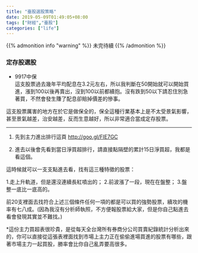 ```yaml
---
title: "臺股選股策略"
date: 2019-05-09T01:49:05+08:00
tags: ["財經","臺股"]
categories: ["life"]
---
```

{{% admonition info "warning" %}}
未完待續
{{% /admonition %}}
### 定存股選股
<!--more-->
- 9917中保  
這支股票過去幾年平均配息在3.2元左右，所以我判斷在50開始就可以開始買進，漲到100以後再賣出，沒到100以前都續抱。沒有跌到50以下請忍住別急著買，不然會發生賺了配息卻賠掉價差的慘事。
 
這支股票厲害的地方在於它是做保全的，保全這種行業基本上是不太受景氣影響，甚至景氣越差，治安越差，反而生意越好，所以非常適合當成定存股票。

---
1. 先到主力進出排行這頁 http://goo.gl/FIE7GC

2. 進去以後會先看到當日淨買超排行，請直接點隔壁的累計15日淨買超，我都是看這個。

這時候就可以一支支點進去看，找有這三種特徵的股票：

1.走上升軌道，但是還沒連續長紅噴出的；
2.前波漲了一段，現在在盤整；
3.盤整一底比一底高的。

前20支裡面去找符合上述三個條件任何一項的都是可以買的強勢股票，續攻的機率有七八成。(因為我沒有分析師執照，不方便報股票給大家，但是你自己點進去看會發現其實並不難找。)

*這份主力買超表很珍貴，是從每天全台灣所有券商分公司買賣紀錄統計分析出來的，你可以直接從這張表裡面找到市場上主力正在偷偷進場買進的股票有哪些，跟著市場主力一起買股，勝率會比你自己亂弄要高很多。



